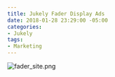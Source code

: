 ```yaml
---
title: Jukely Fader Display Ads
date: 2018-01-28 23:29:00 -05:00
categories:
- Jukely
tags:
- Marketing
---
```


![fader_site.png](/uploads/fader_site.png)